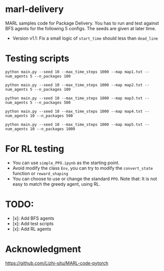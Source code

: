 # marl-delivery
MARL samples code for Package Delivery.
You has to run and test against BFS agents for the following 5 configs.
The seeds are given at later time.

- Version v1.1: Fix a small logic of `start_time` should less than `dead_line`

# Testing scripts
```python main.py --seed 10 --max_time_steps 1000 --map map1.txt --num_agents 5 --n_packages 100```

```python main.py --seed 10 --max_time_steps 1000 --map map2.txt --num_agents 5 --n_packages 100```

```python main.py --seed 10 --max_time_steps 1000 --map map3.txt --num_agents 5 --n_packages 500```

```python main.py --seed 10 --max_time_steps 1000 --map map4.txt --num_agents 10 --n_packages 500```

```python main.py --seed 10 --max_time_steps 1000 --map map5.txt --num_agents 10 --n_packages 1000```

# For RL testing
- You can use `simple_PPO.ipynb` as the starting point.
- Avoid modify the class `Env`, you can try to modify the `convert_state` function or `reward_shaping`
- You can choose to use or change the standard `PPO`. Note that: It is not easy to match the greedy agent, using RL.


# TODO:
- [x]: Add BFS agents
- [x]: Add test scripts
- [x]: Add RL agents


# Acknowledgment
https://github.com/Lizhi-sjtu/MARL-code-pytorch